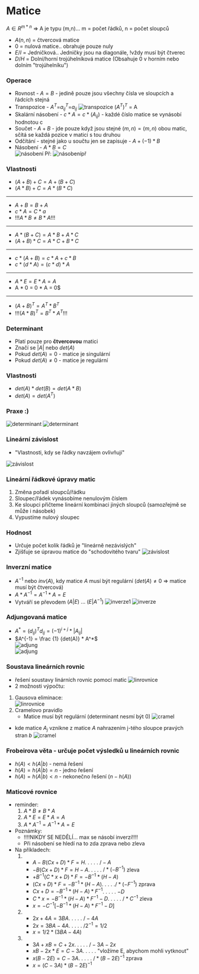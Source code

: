 # Matice
$A \in R^{m*n}$ => A je typu (m,n)... m = počet řádků, n = počet sloupců
* $A(n,n)$ = čtvercová matice
* $0$ = nulová matice.. obrahuje pouze nuly
* $E / I$ = Jedničková.. Jedničky jsou na diagonále, !vždy musí být čtverec
* $D / H$ = Dolní/horní trojúhelníková matice (Obsahuje 0 v horním nebo dolním "trojúhelníku")

### Operace
* Rovnost - $A = B$ - jedině pouze jsou všechny čísla ve sloupcích a řádcích stejná     
* Transpozice - $A^{T}$=$a_{ij}^{T}$=$a_{ij}$ ![transpozice](img/transpozice.png)
$(A^{T})^{T}$ = A
* Skalární násobení - $c * A = c * (A_{ij}$) - každé číslo matice se vynásobí hodnotou c
*  Součet - $A + B$ - jde pouze když jsou stejné $(m,n) = (m,n)$ obou matic, sčítá se každá pozice v matici s tou druhou
*  Odčítání - stejné jako u součtu jen se zapisuje - $A + (-1)*B$
*  Násobení - $A * B = C$    
![násobení](img/násobení.png) Př: ![násobenípř](img/násobenípř.png)

### Vlastnosti
* $(A + B) + C = A + (B + C)$
* $(A * B) + C = A * (B * C)$
---
* $A + B = B + A$
* $c * A = C * a$
* !!!$A * B ≠ B * A$!!!
---
* $A * (B + C) = A * B + A * C$
* $(A + B) * C = A * C + B * C$
---
* $c * (A + B) = c * A + c * B$
* $c * (d * A) = (c * d) * A$
---
* $A * E = E * A = A$
* A * 0 = 0 * A = 0$
---
* $(A + B)^T = A^T * B^T$
* !!!$(A * B)^T = B^T * A^T$!!!

### Determinant
* Platí pouze pro **čtvercovou** matici
* Značí se $|A|$ nebo $det(A)$
* Pokud $det(A) = 0$ - matice je singulární
* Pokud $det(A) ≠ 0$ - matice je regulární

### Vlastnosti
* $det(A) * det(B) = det(A * B)$
* $det(A) = det(A^T)$

### Praxe :)
![determinant](img/Determinant.png)
![determinant](img/determinant2.png)
### Lineární závislost
* "Vlastnosti, kdy se řádky navzájem ovlivňují"

![závislost](img/závislost.png)
### Lineární řádkové úpravy matic

1. Změna pořadí sloupců/řádku
2. Sloupec/řádek vynásobíme nenulovým číslem
3. Ke sloupci přičteme lineární kombinaci jiných sloupců (samozřejmě se může i násobek)
4. Vypustíme nulový sloupec
### Hodnost

* Určuje počet kolik řádků je "lineárně nezávislých"
* Zjišťuje se úpravou matice do "schodovitého tvaru"
![závislost](img/hodnost.png)

### Inverzní matice
- $A^{-1}$ nebo $inv(A)$, kdy matice $A$ musí být regulární ($det(A)≠0$ => matice musí být čtvercová)
- $A * A^{-1} = A^{-1} * A = E$
- Vytváří se převodem $(A | E) ~ ... ~ (E | A^{-1})$
![inverze1](img/inverze1.png)
![inverze](img/inverze2.png)

### Adjungovaná matice
- $A^* = (d_{ij})^T   d_{ij}=(-1)^{i+j}*|A_{ij}|$
- $A^{-1} = \frac {1} {det(A)} * A^*$      
![adjung](img/adjung.png)     
![adjung](img/adjung2.png)       

### Soustava lineárních rovnic
* řešení soustavy linárních rovnic pomocí matic
  ![linrovnice](img/linrovnice1.png)
* 2 možnosti výpočtu:
1. Gausova eliminace:      
  ![linrovnice](img/linrovnice2.png)
2. Cramelovo pravidlo
   - Matice musí být regulární (determinant nesmí být 0)
  ![cramel](img/Cramel1.png)
  - kde matice $A_j$ vznikne z matice $A$ nahrazením j-tého sloupce pravých stran $b$
  ![cramel](img/Cramel2.png)

### Frobeirova věta - určuje počet výsledků u lineárních rovnic
* $h(A)<h(A|b)$ - nemá řešení
* $h(A)=h(A|b)=n$ - jedno řešení
* $h(A)=h(A|b)<n$ - nekonečno řešení ($n-h(A)$)

### Maticové rovnice
- reminder:
  1. $A * B ≠ B * A$
  2. $A * E = E * A = A$
  3. $A * A^{-1} = A^{-1} * A = E$
- Poznámky:
  - !!!!NIKDY SE NEDĚLÍ... max se násobí inverzí!!!!
  - Při násobení se hledí na to zda zprava nebo zleva
- Na příkladech:
  1. * $A-B(Cx+D)*F=H$. . . . . $/-A$
     * $-B(Cx+D)*F=H-A$. . . . . $/*(-B^{-1})$ zleva 
     * $+B^{-1}(C*x+D)*F=-B^{-1}*(H-A)$
     * $(Cx+D)*F=-B^{-1}*(H-A)$. . . . .$/*(-F^{-1})$ zprava
     * $Cx+D=-B^{-1}*(H-A)*F^{-1}$. . . . . $-D$
     * $C*x=-B^{-1}*(H-A)*F^{-1}-D$. . . . . $/* C^{-1}$ zleva
     * $x=-C^{-1}[-B^{-1}*(H-A)*F^{-1}-D]$
  2. * $2x+4A=3BA$. . . . . $/-4A$
     * $2x=3BA-4A$. . . . . $/2^{-1} = 1/2$
     * $x=1/2*(3BA-4A)$
  3. * $3A+xB=C+2x$. . . . . $/-3A -2x$ 
     * $xB-2x*E=C-3A$. . . . . "vložíme E, abychom mohli vytknout"  
     * $x(B-2E)=C-3A$. . . . . $/*(B-2E)^{-1}$ zprava
     * $x=(C-3A)*(B-2E)^{-1}$
